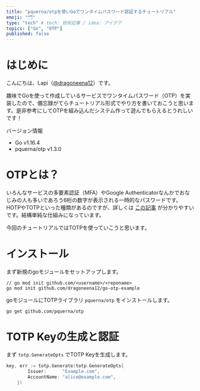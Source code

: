 ```yaml
---
title: "pquerna/otpを使いGoでワンタイムパスワード認証するチュートリアル"
emoji: "🗂"
type: "tech" # tech: 技術記事 / idea: アイデア
topics: ["Go", "OTP"]
published: false
---
```

# はじめに
こんにちは、Lapi（[@dragoneena12](https://github.com/dragoneena12)）です。

趣味でGoを使って作成しているサービスでワンタイムパスワード（OTP）を実装したので、備忘録がてらチュートリアル形式でやり方を書いておこうと思います。是非参考にしてOTPを組み込んだシステム作って遊んでもらえるとうれしいです！

バージョン情報
- Go v1.16.4
- pquerna/otp v1.3.0

# OTPとは？
いろんなサービスの多要素認証（MFA）やGoogle Authenticatorなんかでおなじみの人も多いであろう6桁の数字が表示される一時的なパスワードです。HOTPやTOTPといった種類があるのですが、詳しくは [この記事](https://note.com/murakmii/n/n64b6d346172a) が分かりやすいです。結構単純な仕組みになっています。

今回のチュートリアルではTOTPを使っていこうと思います。

# インストール
まず新規のgoモジュールをセットアップします。

```
// go mod init github.com/<username>/<reponame>
go mod init github.com/dragoneena12/go-otp-example
```

goモジュールにTOTPライブラリ `pquerna/otp` をインストールします。

```
go get github.com/pquerna/otp
```

# TOTP Keyの生成と認証
まず `totp.GenerateOpts` でTOTP Keyを生成します。
```go
key, err := totp.Generate(totp.GenerateOpts{
		Issuer:      "Example.com",
		AccountName: "alice@example.com",
	})
```
